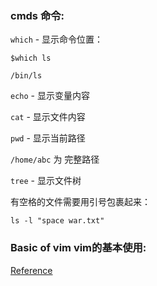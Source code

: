 ### cmds 命令:

`which` - 显示命令位置：

`$which ls`

`/bin/ls`

`echo` - 显示变量内容

`cat` - 显示文件内容

`pwd` - 显示当前路径

`/home/abc` 为 完整路径

`tree` - 显示文件树

有空格的文件需要用引号包裹起来：

`ls -l "space war.txt"`


### Basic of vim vim的基本使用:

[Reference](blog.csdn.net/weixin_38208741/article/details/78862368)
